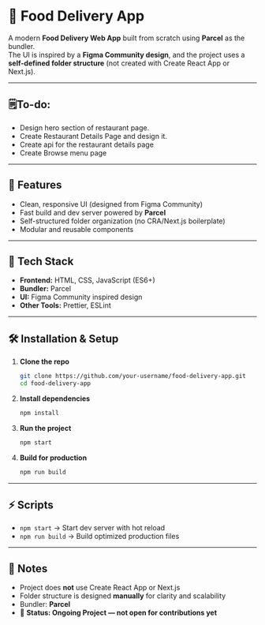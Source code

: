 # 🍔 Food Delivery App

A modern **Food Delivery Web App** built from scratch using **Parcel** as the bundler.  
The UI is inspired by a **Figma Community design**, and the project uses a **self-defined folder structure** (not created with Create React App or Next.js).

---

## 🗒️To-do:
- Design hero section of restaurant page.
- Create Restaurant Details Page and design it.
- Create api for the restaurant details page
- Create Browse menu page
---

## 🚀 Features

- Clean, responsive UI (designed from Figma Community)
- Fast build and dev server powered by **Parcel**
- Self-structured folder organization (no CRA/Next.js boilerplate)
- Modular and reusable components

---

## 🧰 Tech Stack

- **Frontend:** HTML, CSS, JavaScript (ES6+)
- **Bundler:** Parcel
- **UI:** Figma Community inspired design
- **Other Tools:** Prettier, ESLint

---

## 🛠️ Installation & Setup

1. **Clone the repo**

   ```bash
   git clone https://github.com/your-username/food-delivery-app.git
   cd food-delivery-app
   ```

2. **Install dependencies**

   ```bash
   npm install
   ```

3. **Run the project**

   ```bash
   npm start
   ```

4. **Build for production**

   ```bash
   npm run build
   ```

---

## ⚡ Scripts

- `npm start` → Start dev server with hot reload
- `npm run build` → Build optimized production files

---

## 📌 Notes

- Project does **not** use Create React App or Next.js
- Folder structure is designed **manually** for clarity and scalability
- Bundler: **Parcel**
- 🔨 **Status: Ongoing Project — not open for contributions yet**
